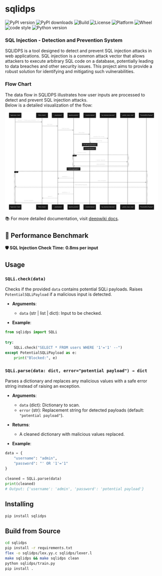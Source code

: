 # sqlidps

![PyPI version](https://img.shields.io/pypi/v/sqlidps)
![PyPI downloads](https://img.shields.io/pypi/dm/sqlidps)
![Build](https://github.com/DPRIYATHAM/sqlidps/actions/workflows/publish.yaml/badge.svg)
![License](https://img.shields.io/github/license/DPRIYATHAM/sqlidps)
![Platform](https://img.shields.io/badge/platform-linux%20|%20macOS%20|%20windows-blue)
![Wheel](https://img.shields.io/pypi/wheel/sqlidps)
![code style](https://img.shields.io/badge/code%20style-black-black)
![Python version](https://img.shields.io/pypi/pyversions/sqlidps)

### SQL Injection - Detection and Prevention System
<!--![Codecov](https://codecov.io/gh/DPRIYATHAM/sqlidps/branch/main/graph/badge.svg)-->
SQLIDPS is a tool designed to detect and prevent SQL injection attacks in web applications. SQL injection is a common attack vector that allows attackers to execute arbitrary SQL code on a database, potentially leading to data breaches and other security issues. This project aims to provide a robust solution for identifying and mitigating such vulnerabilities.

### Flow Chart
The data flow in SQLIDPS illustrates how user inputs are processed to detect and prevent SQL injection attacks.  
Below is a detailed visualization of the flow:

![Flowchart](https://raw.githubusercontent.com/DPRIYATHAM/sqlidps/main/data-flow-pipeline.svg)


📚 For more detailed documentation, visit [deepwiki docs](https://deepwiki.com/DPRIYATHAM/sqlidps/1-overview).

## 🚀 Performance Benchmark
**🛡️ SQL Injection Check Time:**  **0.8ms per input**

## Usage

### `SQLi.check(data)`

Checks if the provided `data` contains potential SQLi payloads. Raises `PotentialSQLiPayload` if a malicious input is detected.

* **Arguments**:

  * `data` (str | list | dict): Input to be checked.

* **Example**:

```python
from sqlidps import SQLi

try:
    SQLi.check("SELECT * FROM users WHERE '1'='1' --")
except PotentialSQLiPayload as e:
    print("Blocked:", e)
```
### `SQLi.parse(data: dict, error="potential payload") → dict`

Parses a dictionary and replaces any malicious values with a safe error string instead of raising an exception.

* **Arguments**:

  * `data` (dict): Dictionary to scan.
  * `error` (str): Replacement string for detected payloads (default: `"potential payload"`).

* **Returns**:

  * A cleaned dictionary with malicious values replaced.

* **Example**:
```python
data = {
    "username": "admin",
    "password": "' OR '1'='1"
}

cleaned = SQLi.parse(data)
print(cleaned)
# Output: {'username': 'admin', 'password': 'potential payload'}
```
## Installing 
```bash
pip install sqlidps
```

## Build from Source
```bash
cd sqlidps
pip install -r requirements.txt
flex -o sqlidps/lex.yy.c sqlidps/lexer.l
make sqlidps && make sqlidps clean
python sqlidps/train.py
pip install .
```


